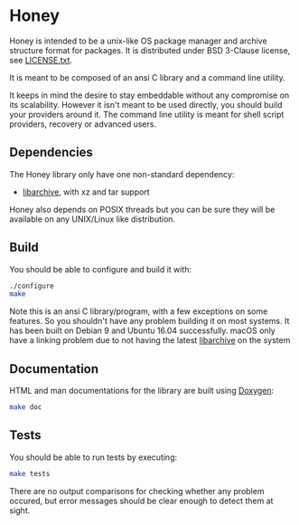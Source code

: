 # Honey
  
Honey is intended to be a unix-like OS package manager and
archive structure format for packages. It is distributed under BSD 3-Clause
license, see [LICENSE.txt](https://github.com/ValentinDebon/Honey/blob/master/LICENSE.txt).

It is meant to be composed of an ansi C library and
a command line utility.

It keeps in mind the desire to stay embeddable without
any compromise on its scalability. However it isn't
meant to be used directly, you should build your
providers around it. The command line utility is meant for
shell script providers, recovery or advanced users.

## Dependencies

The Honey library only have one non-standard dependency:
- [libarchive](https://github.com/libarchive/libarchive), with xz and tar support

Honey also depends on POSIX threads but you can be sure they
will be available on any UNIX/Linux like distribution.

## Build

You should be able to configure and build it with:
```sh
./configure
make
```
Note this is an ansi C library/program,
with a few exceptions on some features. So you
shouldn't have any problem building it on most systems.
It has been built on Debian 9 and Ubuntu 16.04 successfully.
macOS only have a linking problem due to not having the latest
[libarchive](https://github.com/libarchive/libarchive) on the system

## Documentation

HTML and man documentations for the library are built using
[Doxygen](https://github.com/doxygen/doxygen):
```sh
make doc
```

## Tests

You should be able to run tests by executing:
```sh
make tests
```
There are no output comparisons for checking whether any
problem occured, but error messages should be clear enough
to detect them at sight.
